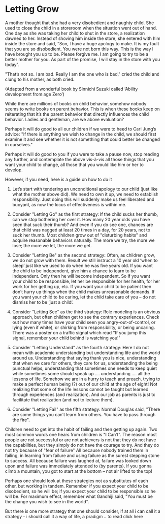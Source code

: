Letting Grow
============         

A mother thought that she had a very disobedient and naughty child. She used to close the child in a storeroom when the situation went out of hand. One day as she was taking her child to shut in the store, a realization dawned to her. Instead of shoving him inside the store, she entered with him inside the store and said, "Son, I have a huge apology to make. It is my fault that you are so disobedient. You were not born this way. This is the way I have brought you up to be. Please forgive me. I am going to try to be a better mother for you. As part of the promise, I will stay in the store with you today". 

"That’s not so. I am bad. Really I am the one who is bad," cried the child and clung to his mother, as both cried.

(Adapted from a wonderful book by Sinnichi Suzuki called ‘Ability development from age Zero’)

While there are millions of books on child behavior, somehow nobody seems to write books on parent behavior. This is when these books keep on reiterating that it’s the parent behavior that directly influences the child behavior. Ladies and gentleman, are we above evaluation?

Perhaps it will do good to all our children if we were to heed to Carl Jung’s advice: "If there is anything we wish to change in the child, we should first examine it and see whether it is not something that could better be changed in ourselves."

Perhaps it will do good to you if you were to take a pause now, stop reading any further, and contemplate the above vis-à-vis all those things that you want your child to change, all those that you would like him or her to develop.

However, if you need, here is a guide on how to do it 

1. Let’s start with tendering an unconditional apology to our child (just like what the mother above did). We need to own it up, we need to establish responsibility. Just doing this will suddenly make us feel liberated and buoyant, as now the locus of effectiveness is within me.

2. Consider "Letting Go" as the first strategy: If the child sucks her thumb, can we stop bothering her over it. How many 20 year olds you have seen that suck their thumb? And even if you do see one, chances are that child was nagged at least 20 times in a day, for 20 years, not to suck her thumb. Most children grow out of "disturbing habits" and acquire reasonable behaviors naturally. The more we try, the more we lose; the more we let, the more we get. 

3. Consider "Letting Be" as the second strategy: Often, as children grow, we do not grow with them. Result we still instruct a 10 year old ‘when to sleep’ just like we used to do when he was five years old. If you want the child to be independent, give him a chance to learn to be independent. Only then he will become independent. So if you want your child to be responsible, let her be responsible for her health, for her work for her getting up, etc. If you want your child to be patient then don’t hurry up things when the child makes unreasonable demands. If you want your child to be caring, let the child take care of you – do not dismiss her to be ‘just a child’.

4. Consider "Letting See" as the third strategy: Role modeling is an obvious approach, but often children get to see the contrary experiences. Check out how many times have your child seen you angry-out-of-control, or lying (even if white), or shirking from responsibility, or being uncaring. There was a poster on a traffic signal which read "If you jump this signal, remember your child behind is watching you!" 

5. Consider "Letting Understand" as the fourth strategy: Here I do not mean with academic understanding but understanding life and the world around us. Understanding that saying thank you is nice, understanding that when we care for others, they care for us, understanding the being punctual helps, understanding that sometimes one needs to keep quiet while sometimes some should speak up …. understanding …. all the lessons of life. Somehow we are in a hurry to teach and preach, trying to make a perfect human being (?) out of our child at the age of eight! Not realizing that some of the life lessons cannot be taught but learned through experiences (and realization). And our job as parents is just to facilitate that realization (and not to lecture them).

6. Consider "Letting Fail" as the fifth strategy: Normal Douglas said, "There are some things you can’t learn from others. You have to pass through the fire".

Children need to get into the habit of failing and then getting up again. Two most common words one hears from children is "I Can’t". The reason most people are not successful or are not achievers is not that they do not have the capabilities, but they simply do not have the courage to try. And they do not try because of "fear of failure" All because nobody trained them in failing, in learning from failure and using failure as the surest stepping stone to success. All because failure was laughed at, failure was looked down upon and failure was immediately attended to (by parents). If you gonna climb a mountain, you got to start at the bottom – not air lifted to the top!

Perhaps one should look at these strategies not as substitutes of each other, but working in tandem. Remember if you expect your child to be disobedient, so he will be; if you expect your child to be responsible so he will be. For maximum effect, remember what Gandhiji said, "You must be the change you wish to see in the world".

But there is one more strategy that one should consider, if at all i can call it a strategy - i should call it a way of life, a pradigm .. to read click here